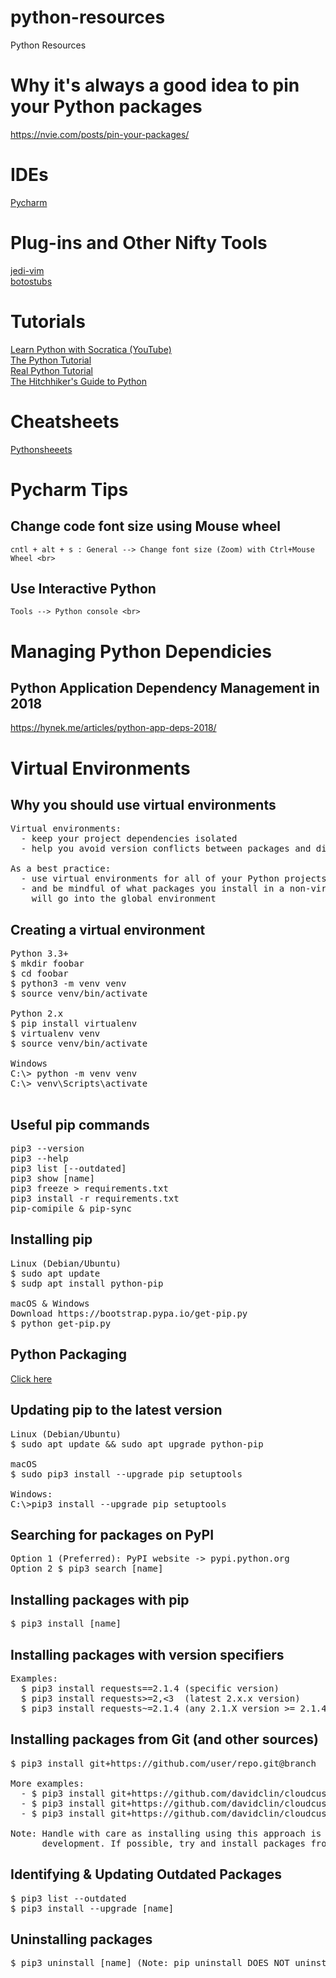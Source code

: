 # python-resources
Python Resources

# Why it's always a good idea to pin your Python packages
https://nvie.com/posts/pin-your-packages/

# IDEs
[Pycharm](https://www.jetbrains.com/pycharm/)

# Plug-ins and Other Nifty Tools
[jedi-vim](https://github.com/davidclin/jedi-vim)
<br>
[botostubs](https://github.com/davidclin/botostubs)

# Tutorials
[Learn Python with Socratica (YouTube)](https://www.youtube.com/watch?v=bY6m6_IIN94&list=PLi01XoE8jYohWFPpC17Z-wWhPOSuh8Er-) 
<br>
[The Python Tutorial](https://docs.python.org/3.7/tutorial/index.html) 
<br>
[Real Python Tutorial](https://realpython.com/)
<br>
[The Hitchhiker's Guide to Python](https://docs.python-guide.org/)

# Cheatsheets
[Pythonsheeets](https://www.pythonsheets.com/)

# Pycharm Tips
## Change code font size using Mouse wheel
    cntl + alt + s : General --> Change font size (Zoom) with Ctrl+Mouse Wheel <br>
## Use Interactive Python
    Tools --> Python console <br>
    
# Managing Python Dependicies


## Python Application Dependency Management in 2018
https://hynek.me/articles/python-app-deps-2018/


# Virtual Environments

## Why you should use virtual environments
<pre>
Virtual environments:
  - keep your project dependencies isolated
  - help you avoid version conflicts between packages and different version of the Python runtime

As a best practice:
  - use virtual environments for all of your Python projects in order to store their dependencies
  - and be mindful of what packages you install in a non-virtual environment as such package installs
    will go into the global environment
</pre>

## Creating a virtual environment
<pre>
Python 3.3+
$ mkdir foobar
$ cd foobar
$ python3 -m venv venv
$ source venv/bin/activate

Python 2.x
$ pip install virtualenv
$ virtualenv venv
$ source venv/bin/activate

Windows
C:\> python -m venv venv
C:\> venv\Scripts\activate

</pre>


## Useful pip commands
<pre>
pip3 --version
pip3 --help
pip3 list [--outdated]
pip3 show [name]
pip3 freeze > requirements.txt
pip3 install -r requirements.txt
pip-comipile & pip-sync
</pre>


## Installing pip
<pre>
Linux (Debian/Ubuntu)
$ sudo apt update
$ sudp apt install python-pip

macOS & Windows
Download https://bootstrap.pypa.io/get-pip.py
$ python get-pip.py
</pre>

## Python Packaging
[Click here](packaging.python.org/installing)

## Updating pip to the latest version
<pre>
Linux (Debian/Ubuntu)
$ sudo apt update && sudo apt upgrade python-pip

macOS
$ sudo pip3 install --upgrade pip setuptools

Windows:
C:\>pip3 install --upgrade pip setuptools
</pre>


## Searching for packages on PyPI
<pre>
Option 1 (Preferred): PyPI website -> pypi.python.org
Option 2 $ pip3 search [name] 
</pre>


## Installing packages with pip
<pre>
$ pip3 install [name]
</pre>

## Installing packages with version specifiers
<pre>
Examples:
  $ pip3 install requests==2.1.4 (specific version)
  $ pip3 install requests>=2,<3  (latest 2.x.x version)
  $ pip3 install requests~=2.1.4 (any 2.1.X version >= 2.1.4)
</pre>

## Installing packages from Git (and other sources)
<pre>
$ pip3 install git+https://github.com/user/repo.git@branch

More examples:
  - $ pip3 install git+https://github.com/davidclin/cloudcustodian-policies.git@master   (install from branch)
  - $ pip3 install git+https://github.com/davidclin/cloudcustodian-policies.git@3adef5ca (install from hash)
  - $ pip3 install git+https://github.com/davidclin/cloudcustodian-policies.git@v1.10.2  (install from tag/release)

Note: Handle with care as installing using this approach is typically for accessing the "cutting edge" packages that may still be in   
      development. If possible, try and install packages from PyPI. 
</pre>

## Identifying & Updating Outdated Packages
<pre>
$ pip3 list --outdated
$ pip3 install --upgrade [name]
</pre>


## Uninstalling packages
<pre>
$ pip3 uninstall [name] (Note: pip uninstall DOES NOT uninstall secondary dependencies)
</pre>

